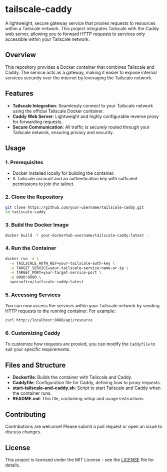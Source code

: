 # tailscale-caddy

A lightweight, secure gateway service that proxies requests to resources within a Tailscale network. This project integrates Tailscale with the Caddy web server, allowing you to forward HTTP requests to services only accessible within your Tailscale network.

## Overview

This repository provides a Docker container that combines Tailscale and Caddy. The service acts as a gateway, making it easier to expose internal services securely over the internet by leveraging the Tailscale network.

## Features

- **Tailscale Integration**: Seamlessly connect to your Tailscale network using the official Tailscale Docker container.
- **Caddy Web Server**: Lightweight and highly configurable reverse proxy for forwarding requests.
- **Secure Communication**: All traffic is securely routed through your Tailscale network, ensuring privacy and security.

## Usage

### 1. Prerequisites

- Docker installed locally for building the container.
- A Tailscale account and an authentication key with sufficient permissions to join the tailnet.

### 2. Clone the Repository

```bash
git clone https://github.com/your-username/tailscale-caddy.git
cd tailscale-caddy
```

### 3. Build the Docker Image

```bash
docker build -t your-dockerhub-username/tailscale-caddy:latest .
```

### 4. Run the Container

```bash
docker run -d \
  -e TAILSCALE_AUTH_KEY=your-tailscale-auth-key \
  -e TARGET_SERVICE=your-tailscale-service-name-or-ip \
  -e TARGET_PORT=your-target-service-port \
  -p 8080:8080 \
  syncsoftco/tailscale-caddy:latest
```

### 5. Accessing Services

You can now access the services within your Tailscale network by sending HTTP requests to the running container. For example:

```bash
curl http://localhost:8080/api/resource
```

### 6. Customizing Caddy

To customize how requests are proxied, you can modify the `Caddyfile` to suit your specific requirements.

## Files and Structure

- **Dockerfile**: Builds the container with Tailscale and Caddy.
- **Caddyfile**: Configuration file for Caddy, defining how to proxy requests.
- **start-tailscale-and-caddy.sh**: Script to start Tailscale and Caddy when the container runs.
- **README.md**: This file, containing setup and usage instructions.

## Contributing

Contributions are welcome! Please submit a pull request or open an issue to discuss changes.

## License

This project is licensed under the MIT License - see the [LICENSE](LICENSE) file for details.
